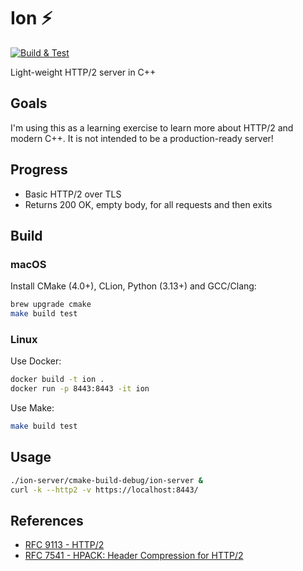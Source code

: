 # Ion :zap:

[![Build & Test](https://github.com/rhargreaves/ion/actions/workflows/build.yml/badge.svg)](https://github.com/rhargreaves/ion/actions/workflows/build.yml)

Light-weight HTTP/2 server in C++

## Goals

I'm using this as a learning exercise to learn more about HTTP/2 and modern C++.
It is not intended to be a production-ready server!

## Progress

* Basic HTTP/2 over TLS
* Returns 200 OK, empty body, for all requests and then exits

## Build

### macOS

Install CMake (4.0+), CLion, Python (3.13+) and GCC/Clang:

```sh
brew upgrade cmake
make build test
```

### Linux

Use Docker:

```sh
docker build -t ion .
docker run -p 8443:8443 -it ion
```

Use Make:

```sh
make build test
```

## Usage

```sh
./ion-server/cmake-build-debug/ion-server &
curl -k --http2 -v https://localhost:8443/
```

## References

* [RFC 9113 - HTTP/2](https://datatracker.ietf.org/doc/html/rfc9113)
* [RFC 7541 - HPACK: Header Compression for HTTP/2](https://datatracker.ietf.org/doc/html/rfc7541)
